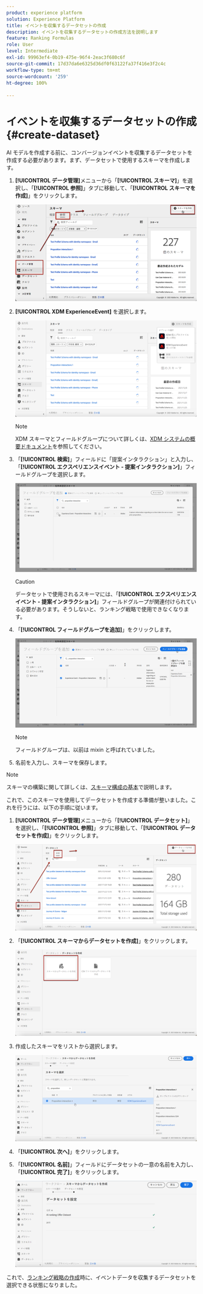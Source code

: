 ```yaml
---
product: experience platform
solution: Experience Platform
title: イベントを収集するデータセットの作成
description: イベントを収集するデータセットの作成方法を説明します
feature: Ranking Formulas
role: User
level: Intermediate
exl-id: 99963ef4-0b19-475e-96f4-2eac3f680c6f
source-git-commit: 17d37da6e6325d36df0f63122fa37f416e3f2c4c
workflow-type: tm+mt
source-wordcount: '259'
ht-degree: 100%

---
```


# イベントを収集するデータセットの作成 {#create-dataset}

AI モデルを作成する前に、コンバージョンイベントを収集するデータセットを作成する必要があります。まず、データセットで使用するスキーマを作成します。

1. **[!UICONTROL データ管理]**&#x200B;メニューから「**[!UICONTROL スキーマ]**」を選択し、「**[!UICONTROL 参照]**」タブに移動して、「**[!UICONTROL スキーマを作成]**」をクリックします。

   ![](../assets/ai-ranking-create-schema.png)

1. **[!UICONTROL XDM ExperienceEvent]** を選択します。

   ![](../assets/ai-ranking-xdm-event.png)

   >[!NOTE]
   >
   >    XDM スキーマとフィールドグループについて詳しくは、[XDM システムの概要ドキュメント](https://experienceleague.adobe.com/docs/experience-platform/xdm/home.html?lang=ja)を参照してください。


1. 「**[!UICONTROL 検索]**」フィールドに「提案インタラクション」と入力し、「**[!UICONTROL エクスペリエンスイベント - 提案インタラクション]**」フィールドグループを選択します。

   ![](../assets/ai-ranking-proposition-interactions.png)

   >[!CAUTION]
   >
   >    データセットで使用されるスキーマには、「**[!UICONTROL エクスペリエンスイベント - 提案インタラクション]**」フィールドグループが関連付けられている必要があります。そうしないと、ランキング戦略で使用できなくなります。

1. 「**[!UICONTROL フィールドグループを追加]**」をクリックします。

   ![](../assets/ai-ranking-add-field-group.png)

   >[!NOTE]
   >フィールドグループは、以前は mixin と呼ばれていました。

1. 名前を入力し、スキーマを保存します。<!--How do you edit the fields in this new schema? Examples?-->

>[!NOTE]
>
>    スキーマの構築に関して詳しくは、[スキーマ構成の基本](https://experienceleague.adobe.com/docs/experience-platform/xdm/schema/composition.html?lang=ja#understanding-schemas)で説明します。

これで、このスキーマを使用してデータセットを作成する準備が整いました。これを行うには、以下の手順に従います。

1. **[!UICONTROL データ管理]**&#x200B;メニューから「**[!UICONTROL データセット]**」を選択し、「**[!UICONTROL 参照]**」タブに移動して、「**[!UICONTROL データセットを作成]**」をクリックします。

   ![](../assets/ai-ranking-create-dataset.png)

1. 「**[!UICONTROL スキーマからデータセットを作成]**」をクリックします。

   ![](../assets/ai-ranking-create-dataset-from-schema.png)

1. 作成したスキーマをリストから選択します。

   ![](../assets/ai-ranking-dataset-select-schema.png)

1. 「**[!UICONTROL 次へ]**」をクリックします。

1. 「**[!UICONTROL 名前]**」フィールドにデータセットの一意の名前を入力し、「**[!UICONTROL 完了]**」をクリックします。

   ![](../assets/ai-ranking-dataset-name.png)

これで、[ランキング戦略の作成](#create-ranking-strategy)時に、イベントデータを収集するデータセットを選択できる状態になりました。
